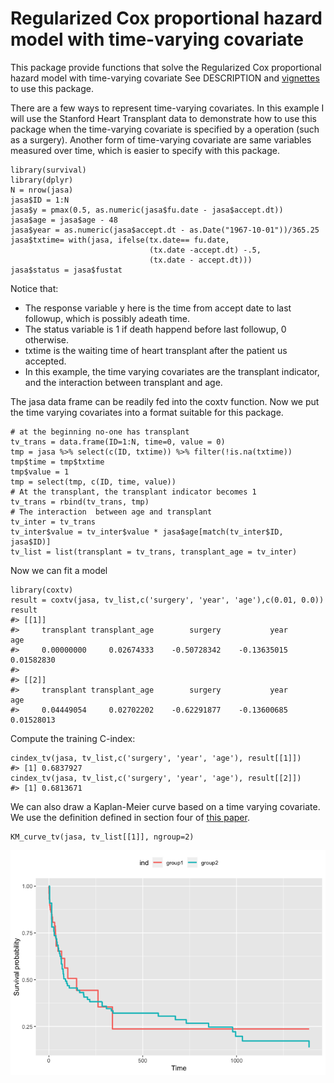 # Regularized Cox proportional hazard model with time-varying covariate
This package provide functions that solve the Regularized Cox proportional hazard model with time-varying covariate
See DESCRIPTION and [vignettes](vignettes/) to use this package.


There are a few ways to represent time-varying covariates. In this
example I will use the Stanford Heart Transplant data to demonstrate how
to use this package when the time-varying covariate is specified by a
operation (such as a surgery). Another form of time-varying covariate
are same variables measured over time, which is easier to specify with
this package.

    library(survival)
    library(dplyr)
    N = nrow(jasa)
    jasa$ID = 1:N
    jasa$y = pmax(0.5, as.numeric(jasa$fu.date - jasa$accept.dt))
    jasa$age = jasa$age - 48
    jasa$year = as.numeric(jasa$accept.dt - as.Date("1967-10-01"))/365.25
    jasa$txtime= with(jasa, ifelse(tx.date== fu.date,
                                   (tx.date -accept.dt) -.5,
                                   (tx.date - accept.dt)))
    jasa$status = jasa$fustat

Notice that:

-   The response variable y here is the time from accept date to last
    followup, which is possibly adeath time.
-   The status variable is 1 if death happend before last followup, 0
    otherwise.
-   txtime is the waiting time of heart transplant after the patient us
    accepted.
-   In this example, the time varying covariates are the transplant
    indicator, and the interaction between transplant and age.

The jasa data frame can be readily fed into the coxtv function. Now we
put the time varying covariates into a format suitable for this package.

    # at the beginning no-one has transplant
    tv_trans = data.frame(ID=1:N, time=0, value = 0)
    tmp = jasa %>% select(c(ID, txtime)) %>% filter(!is.na(txtime))
    tmp$time = tmp$txtime
    tmp$value = 1
    tmp = select(tmp, c(ID, time, value))
    # At the transplant, the transplant indicator becomes 1
    tv_trans = rbind(tv_trans, tmp)
    # The interaction  between age and transplant
    tv_inter = tv_trans
    tv_inter$value = tv_inter$value * jasa$age[match(tv_inter$ID, jasa$ID)]
    tv_list = list(transplant = tv_trans, transplant_age = tv_inter)

Now we can fit a model

    library(coxtv)
    result = coxtv(jasa, tv_list,c('surgery', 'year', 'age'),c(0.01, 0.0))
    result
    #> [[1]]
    #>     transplant transplant_age        surgery           year            age 
    #>     0.00000000     0.02674333    -0.50728342    -0.13635015     0.01582830 
    #> 
    #> [[2]]
    #>     transplant transplant_age        surgery           year            age 
    #>     0.04449054     0.02702202    -0.62291877    -0.13600685     0.01528013

Compute the training C-index:

    cindex_tv(jasa, tv_list,c('surgery', 'year', 'age'), result[[1]])
    #> [1] 0.6837927
    cindex_tv(jasa, tv_list,c('surgery', 'year', 'age'), result[[2]])
    #> [1] 0.6813671

We can also draw a Kaplan-Meier curve based on a time varying covariate.
We use the definition defined in section four of [this
paper](https://www.jstor.org/stable/pdf/27643698.pdf?refreqid=excelsior%3A9a359cba87b05649fc535fe7fea9430e).

    KM_curve_tv(jasa, tv_list[[1]], ngroup=2)

![](readme_files/figure-markdown_strict/unnamed-chunk-5-1.png)
